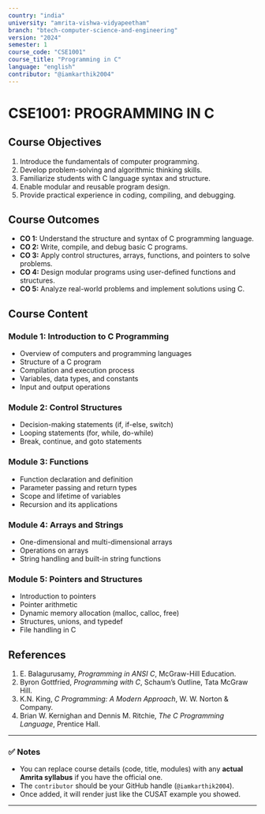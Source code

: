 ```yaml
---
country: "india"
university: "amrita-vishwa-vidyapeetham"
branch: "btech-computer-science-and-engineering"
version: "2024"
semester: 1
course_code: "CSE1001"
course_title: "Programming in C"
language: "english"
contributor: "@iamkarthik2004"
---
```


# CSE1001: PROGRAMMING IN C

## Course Objectives
1. Introduce the fundamentals of computer programming.
2. Develop problem-solving and algorithmic thinking skills.
3. Familiarize students with C language syntax and structure.
4. Enable modular and reusable program design.
5. Provide practical experience in coding, compiling, and debugging.

## Course Outcomes
* **CO 1:** Understand the structure and syntax of C programming language.
* **CO 2:** Write, compile, and debug basic C programs.
* **CO 3:** Apply control structures, arrays, functions, and pointers to solve problems.
* **CO 4:** Design modular programs using user-defined functions and structures.
* **CO 5:** Analyze real-world problems and implement solutions using C.

## Course Content

### Module 1: Introduction to C Programming
* Overview of computers and programming languages  
* Structure of a C program  
* Compilation and execution process  
* Variables, data types, and constants  
* Input and output operations  

### Module 2: Control Structures
* Decision-making statements (if, if-else, switch)  
* Looping statements (for, while, do-while)  
* Break, continue, and goto statements  

### Module 3: Functions
* Function declaration and definition  
* Parameter passing and return types  
* Scope and lifetime of variables  
* Recursion and its applications  

### Module 4: Arrays and Strings
* One-dimensional and multi-dimensional arrays  
* Operations on arrays  
* String handling and built-in string functions  

### Module 5: Pointers and Structures
* Introduction to pointers  
* Pointer arithmetic  
* Dynamic memory allocation (malloc, calloc, free)  
* Structures, unions, and typedef  
* File handling in C  

## References
1. E. Balagurusamy, *Programming in ANSI C*, McGraw-Hill Education.  
2. Byron Gottfried, *Programming with C*, Schaum’s Outline, Tata McGraw Hill.  
3. K.N. King, *C Programming: A Modern Approach*, W. W. Norton & Company.  
4. Brian W. Kernighan and Dennis M. Ritchie, *The C Programming Language*, Prentice Hall.  

---

### ✅ Notes
- You can replace course details (code, title, modules) with any **actual Amrita syllabus** if you have the official one.  
- The `contributor` should be your GitHub handle (`@iamkarthik2004`).  
- Once added, it will render just like the CUSAT example you showed.

---
